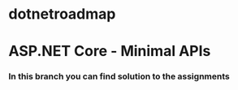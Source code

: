 # dotnetroadmap
# ASP.NET Core - Minimal APIs
### In this branch you can find solution to the assignments
